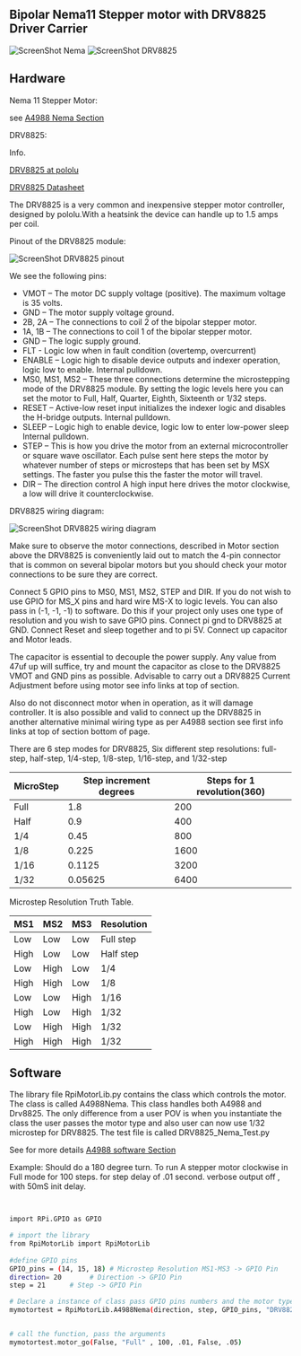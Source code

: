Bipolar Nema11 Stepper motor with DRV8825  Driver Carrier 
--------------------------------------------  

![ScreenShot Nema](https://github.com/gavinlyonsrepo/RpiMotorLib/blob/master/images/nema11.jpg)
![ScreenShot DRV8825](https://github.com/gavinlyonsrepo/RpiMotorLib/blob/master/images/DRV8825.jpg)

Hardware
------------------------------------

Nema 11 Stepper Motor:

see [A4988 Nema Section](Nema11A4988.md) 


DRV8825:

Info.

[DRV8825 at pololu](https://www.pololu.com/product/2133)

[DRV8825 Datasheet](https://www.pololu.com/file/0J590/drv8825.pdf)


The DRV8825 is a very common and inexpensive stepper motor controller,
designed by pololu.With a heatsink the device can handle up to 1.5 amps per coil.

Pinout of the DRV8825 module:

![ScreenShot DRV8825 pinout](https://github.com/gavinlyonsrepo/RpiMotorLib/blob/master/images/DRV8825pinout2.jpg)

We see the following pins:

* VMOT – The motor DC supply voltage (positive). The maximum voltage is 35 volts.
* GND – The motor supply voltage ground.
* 2B, 2A – The connections to coil 2 of the bipolar stepper motor.
* 1A, 1B – The connections to coil 1 of the bipolar stepper motor.
* GND – The logic supply ground.
* FLT - Logic low when in fault condition (overtemp, overcurrent)
* ENABLE – Logic high to disable device outputs and indexer operation, logic  low to enable. Internal pulldown.
* MS0, MS1, MS2 – These three connections determine the microstepping mode of the DRV8825 module. By setting the logic levels here you can set the motor to Full, Half, Quarter, Eighth, Sixteenth or 1/32 steps. 
* RESET – Active-low reset input initializes the indexer logic and disables the H-bridge outputs. Internal pulldown.
* SLEEP – Logic high to enable device, logic low to enter low-power sleep Internal pulldown.
* STEP – This is how you drive the motor from an external microcontroller or square wave oscillator. Each pulse sent here steps the motor by whatever number of steps or microsteps that has been set by MSX settings. The faster you pulse this the faster the motor will travel.
* DIR – The direction control A high input here drives the motor clockwise, a low will drive it counterclockwise.

DRV8825 wiring diagram:

![ScreenShot DRV8825 wiring diagram](https://github.com/gavinlyonsrepo/RpiMotorLib/blob/master/images/DRV8825pinout.jpg)


Make sure to observe the motor connections, described in Motor section above
the DRV8825 is conveniently laid out to match the 4-pin connector 
that is common on several bipolar motors 
but you should check your motor connections to be sure they are correct.

Connect 5 GPIO pins to MS0, MS1, MS2, STEP and DIR.
If you do not wish to use GPIO for MS_X pins 
and hard wire MS-X to logic levels.
You can also pass in (-1, -1, -1) to software. 
Do this if your project only uses one type of resolution and you wish to save GPIO pins.
Connect pi gnd to DRV8825 at GND. 
Connect Reset and sleep together and to pi 5V.
Connect up capacitor and Motor leads.

The capacitor  is essential to decouple the power supply. Any value from 47uf up will suffice, 
try and mount the capacitor as close to the DRV8825 VMOT and GND pins as possible.
Advisable to carry out a DRV8825 Current Adjustment before using motor see info links at top of section.

Also do not disconnect motor when in operation, as it will damage controller. 
It is also possible and valid to connect up the DRV8825 in another alternative minimal wiring type as per A4988 section
see first info links at top of section bottom of page.

There are 6 step modes for DRV8825, 
Six different step resolutions: full-step, half-step, 1/4-step, 1/8-step, 1/16-step, and 1/32-step

| MicroStep| Step increment degrees | Steps for 1 revolution(360) |
| ------ | ------ |  ------ |
| Full | 1.8 |  200 |
| Half | 0.9 |  400 |
| 1/4 | 0.45 |  800 |
| 1/8 | 0.225 |  1600 |
| 1/16 | 0.1125 |  3200 |
| 1/32 | 0.05625 |  6400 |

Microstep Resolution Truth Table.
 
| MS1 | MS2 | MS3 |  Resolution |
| --- | --- | --- | --- |
| Low | Low |Low | Full step | 
| High | Low | Low | Half step |
| Low | High | Low | 1/4 |
| High | High | Low | 1/8 |
| Low | Low | High | 1/16 |
| High | Low | High | 1/32 |
| Low | High | High | 1/32 |
| High | High | High | 1/32 |


Software
--------------------------------------------

The library file RpiMotorLib.py contains the class which controls 
the motor. The class is called A4988Nema. This class handles both A4988 
and Drv8825. The only difference from a user POV is when you instantiate 
the class the user passes the motor type and also user can now use 
1/32 microstep for DRV8825. The test file is called DRV8825_Nema_Test.py

See for more details [A4988 software Section](Nema11A4988.md) 


Example: Should do a 180 degree turn.
To run A stepper motor clockwise in Full mode for 100 steps.
 for step delay of .01 second. 
 verbose output off , with 50mS init delay.
 
```sh

 
import RPi.GPIO as GPIO

# import the library
from RpiMotorLib import RpiMotorLib
    
#define GPIO pins
GPIO_pins = (14, 15, 18) # Microstep Resolution MS1-MS3 -> GPIO Pin
direction= 20       # Direction -> GPIO Pin
step = 21      # Step -> GPIO Pin

# Declare a instance of class pass GPIO pins numbers and the motor type
mymotortest = RpiMotorLib.A4988Nema(direction, step, GPIO_pins, "DRV8825")


# call the function, pass the arguments
mymotortest.motor_go(False, "Full" , 100, .01, False, .05)

```
